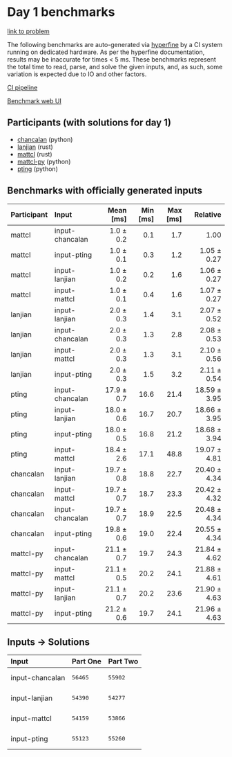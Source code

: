 # Day 1 benchmarks

[link to problem](https://adventofcode.com/2023/day/1)

The following benchmarks are auto-generated via
[hyperfine](https://github.com/sharkdp/hyperfine) by a CI system running on
dedicated hardware. As per the hyperfine documentation, results may be
inaccurate for times < 5 ms. These benchmarks represent the total time to read,
parse, and solve the given inputs, and, as such, some variation is expected due
to IO and other factors.

[CI pipeline](http://ci.papercode.net:8080/teams/main/pipelines/aoc2023)

[Benchmark web UI](https://aoc.ancalagon.black)


## Participants (with solutions for day 1)

- [chancalan](https://github.com/chancalan/aoc2023) (python)
- [lanjian](https://github.com/lanjian/aoc-2023) (rust)
- [mattcl](https://github.com/mattcl/aoc2023) (rust)
- [mattcl-py](https://github.com/mattcl/aoc2023-py) (python)
- [pting](https://github.com/pting/aoc2023) (python)


## Benchmarks with officially generated inputs

| Participant | Input | Mean [ms] | Min [ms] | Max [ms] | Relative |
|:---|:---|---:|---:|---:|---:|
| mattcl | input-chancalan | 1.0 ± 0.2 | 0.1 | 1.7 | 1.00 |
| mattcl | input-pting | 1.0 ± 0.1 | 0.3 | 1.2 | 1.05 ± 0.27 |
| mattcl | input-lanjian | 1.0 ± 0.2 | 0.2 | 1.6 | 1.06 ± 0.27 |
| mattcl | input-mattcl | 1.0 ± 0.1 | 0.4 | 1.6 | 1.07 ± 0.27 |
| lanjian | input-lanjian | 2.0 ± 0.3 | 1.4 | 3.1 | 2.07 ± 0.52 |
| lanjian | input-chancalan | 2.0 ± 0.3 | 1.3 | 2.8 | 2.08 ± 0.53 |
| lanjian | input-mattcl | 2.0 ± 0.3 | 1.3 | 3.1 | 2.10 ± 0.56 |
| lanjian | input-pting | 2.0 ± 0.3 | 1.5 | 3.2 | 2.11 ± 0.54 |
| pting | input-chancalan | 17.9 ± 0.7 | 16.6 | 21.4 | 18.59 ± 3.95 |
| pting | input-lanjian | 18.0 ± 0.6 | 16.7 | 20.7 | 18.66 ± 3.95 |
| pting | input-pting | 18.0 ± 0.5 | 16.8 | 21.2 | 18.68 ± 3.94 |
| pting | input-mattcl | 18.4 ± 2.6 | 17.1 | 48.8 | 19.07 ± 4.81 |
| chancalan | input-lanjian | 19.7 ± 0.8 | 18.8 | 22.7 | 20.40 ± 4.34 |
| chancalan | input-mattcl | 19.7 ± 0.7 | 18.7 | 23.3 | 20.42 ± 4.32 |
| chancalan | input-chancalan | 19.7 ± 0.7 | 18.9 | 22.5 | 20.48 ± 4.34 |
| chancalan | input-pting | 19.8 ± 0.6 | 19.0 | 22.4 | 20.55 ± 4.34 |
| mattcl-py | input-chancalan | 21.1 ± 0.7 | 19.7 | 24.3 | 21.84 ± 4.62 |
| mattcl-py | input-mattcl | 21.1 ± 0.5 | 20.2 | 24.1 | 21.88 ± 4.61 |
| mattcl-py | input-lanjian | 21.1 ± 0.7 | 20.2 | 23.6 | 21.90 ± 4.63 |
| mattcl-py | input-pting | 21.2 ± 0.6 | 19.7 | 24.1 | 21.96 ± 4.63 |


## Inputs -> Solutions

| Input | Part One | Part Two |
|:---|:---|:---|
|input-chancalan|<pre>56465</pre>|<pre>55902</pre>|
|input-lanjian|<pre>54390</pre>|<pre>54277</pre>|
|input-mattcl|<pre>54159</pre>|<pre>53866</pre>|
|input-pting|<pre>55123</pre>|<pre>55260</pre>|